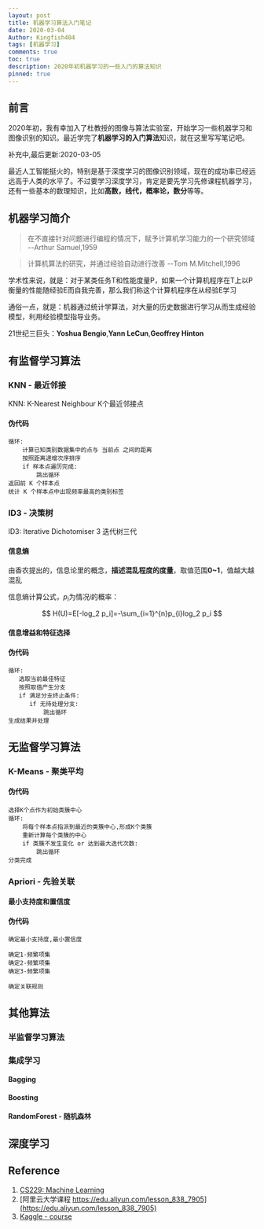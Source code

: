 ```yaml
---
layout: post
title: 机器学习算法入门笔记
date: 2020-03-04
Author: Kingfish404
tags: [机器学习]
comments: true
toc: true
description: 2020年初机器学习的一些入门的算法知识
pinned: true
---
```


## 前言

2020年初，我有幸加入了杜教授的图像与算法实验室，开始学习一些机器学习和图像识别的知识。最近学完了**机器学习的入门算法**知识，就在这里写写笔记吧。

补充中,最后更新:2020-03-05
<!-- more -->

最近人工智能挺火的，特别是基于深度学习的图像识别领域，现在的成功率已经远远高于人类的水平了。不过要学习深度学习，肯定是要先学习先修课程机器学习，还有一些基本的数理知识，比如**高数，线代，概率论，数分**等等。

## 机器学习简介

> 在不直接针对问题进行编程的情况下，赋予计算机学习能力的一个研究领域 --Arthur Samuel,1959

> 计算机算法的研究，并通过经验自动进行改善 --Tom M.Mitchell,1996

学术性来说，就是：对于某类任务T和性能度量P，如果一个计算机程序在T上以P衡量的性能随经验E而自我完善，那么我们称这个计算机程序在从经验E学习

通俗一点，就是：机器通过统计学算法，对大量的历史数据进行学习从而生成经验模型，利用经验模型指导业务。

21世纪三巨头：**Yoshua Bengio**,**Yann LeCun**,**Geoffrey Hinton**

## 有监督学习算法

### KNN - 最近邻接

KNN: K-Nearest Neighbour K个最近邻接点

#### 伪代码

```
循环:
    计算已知类别数据集中的点与 当前点 之间的距离
    按照距离递增次序排序
    if 样本点遍历完成:
        跳出循环
返回前 K 个样本点
统计 K 个样本点中出现频率最高的类别标签
```

### ID3 - 决策树

ID3: Iterative Dichotomiser 3 迭代树三代

#### 信息熵

由香农提出的，信息论里的概念，**描述混乱程度的度量**，取值范围**0~1**，值越大越混乱

信息熵计算公式，$p_i$为情况$i$的概率：

$$
H(U)=E[-log_2 p_i]=-\sum_{i=1}^{n}p_{i}log_2 p_i 
$$


#### 信息增益和特征选择

#### 伪代码

```
循环:
   选取当前最佳特征
   按照取值产生分支
   if 满足分支终止条件:
      if 无待处理分支:
          跳出循环
生成结果并处理
```

## 无监督学习算法

### K-Means - 聚类平均

#### 伪代码

```
选择K个点作为初始类簇中心
循环:
    将每个样本点指派到最近的类簇中心,形成K个类簇
    重新计算每个类簇的中心
    if 类簇不发生变化 or 达到最大迭代次数:
        跳出循环
分类完成
```

### Apriori - 先验关联

#### 最小支持度和置信度

#### 伪代码
```
确定最小支持度,最小置信度

确定1-频繁项集
确定2-频繁项集
确定3-频繁项集

确定关联规则
```

## 其他算法

### 半监督学习算法

### 集成学习

#### Bagging

#### Boosting

#### RandomForest - 随机森林

## 深度学习

## Reference
1. [CS229: Machine Learning](http://cs229.stanford.edu/)
2. [阿里云大学课程 https://edu.aliyun.com/lesson_838_7905](https://edu.aliyun.com/lesson_838_7905)
3. [Kaggle - course](https://www.kaggle.com/learn/intermediate-machine-learning)